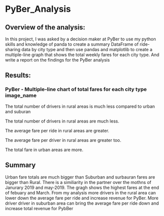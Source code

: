 # PyBer_Analysis


## Overview of the analysis:
In this project, I was asked by a decision maker at PyBer to use my python skills and knowledge of panda to create a summary DataFrame of ride-sharing data by city type and then use pandas and matplotlib to create a multiple-line graph that shows the total weekly fares for each city type. And write a report on the findings  for the PyBer analysis

## Results:
### PyBer - Multiple-line chart of total fares for each city type image_name

The total number of drivers in rural areas is much less compared to urban and suburan

The total number of drivers in rural areas are much less.

The average fare per ride in rural areas are greater.

The average fare per driver in rural areas are greater too.

The total fare in urban areas are more.


## Summary
Urban fare totals are much bigger than Suburban  and surbauran fares are bigger than Rural.
There is a similiarity in the partner over the mothns of Janurary 2019 and may-2019.
The gragh shows the highest fares at the end of febuary and March. 
 From my analysis more drivers in the rural area can lower down the average fare per ride and
increase revenue for PyBer. More driver driver in suburban area can bring the
average fare per ride down and increase total revenue for PybBer 
